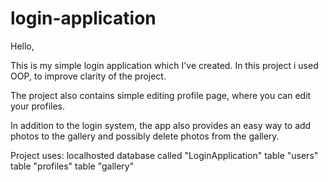 # login-application
Hello,

This is my simple login application which I've created.
In this project i used OOP, to improve clarity of the project.

The project also contains simple editing profile page, where you can edit your profiles.

In addition to the login system, the app also provides an easy way to add photos to the gallery and possibly delete photos from the gallery.

Project uses:
    localhosted database called "LoginApplication"
        table "users"
        table "profiles"
        table "gallery"


